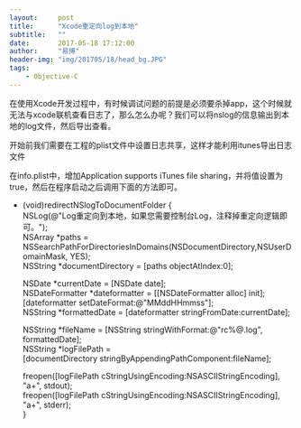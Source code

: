```yaml
---
layout:     post
title:      "Xcode重定向log到本地"
subtitle:   ""
date:       2017-05-18 17:12:00
author:     "易博"
header-img: "img/201705/18/head_bg.JPG"
tags:
    - Objective-C
---
```


在使用Xcode开发过程中，有时候调试问题的前提是必须要杀掉app，这个时候就无法与xcode联机查看日志了，那么怎么办呢？我们可以将nslog的信息输出到本地的log文件，然后导出查看。

开始前我们需要在工程的plist文件中设置日志共享，这样才能利用itunes导出日志文件

在info.plist中，增加Application supports iTunes file sharing，并将值设置为true，然后在程序启动之后调用下面的方法即可。

  - (void)redirectNSlogToDocumentFolder {  
      NSLog(@"Log重定向到本地，如果您需要控制台Log，注释掉重定向逻辑即可。");  
      NSArray *paths = NSSearchPathForDirectoriesInDomains(NSDocumentDirectory,NSUserDomainMask, YES);  
      NSString *documentDirectory = [paths objectAtIndex:0];  

      NSDate *currentDate = [NSDate date];  
      NSDateFormatter *dateformatter = [[NSDateFormatter alloc] init];  
      [dateformatter setDateFormat:@"MMddHHmmss"];  
      NSString *formattedDate = [dateformatter stringFromDate:currentDate];  

      NSString *fileName = [NSString stringWithFormat:@"rc%@.log", formattedDate];  
      NSString *logFilePath =  
      [documentDirectory stringByAppendingPathComponent:fileName];  

      freopen([logFilePath cStringUsingEncoding:NSASCIIStringEncoding], "a+", stdout);  
      freopen([logFilePath cStringUsingEncoding:NSASCIIStringEncoding], "a+", stderr);  
    }
